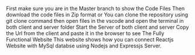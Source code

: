 First make sure you are in the Master branch to show the Code Files
Then download the code files in Zip format or You can clone the repository using git clone command
then open files in the vscode 
and open the terminal in both client and server folder 
Start the Server of both client and server 
Copy the Url from the client and paste it in the browser to see The Fully Functional Website
This website shows how you can connect Reactjs Website with MySql databse using Nodejs and Expressjs Server.
